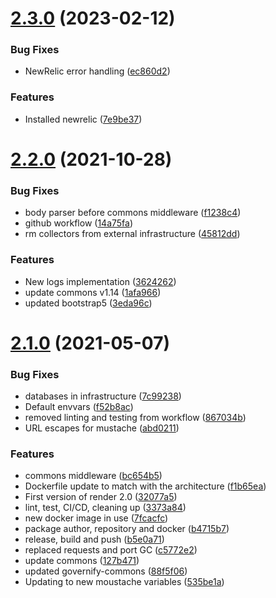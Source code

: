 # [2.3.0](https://github.com/governify/render/compare/v2.2.0...v2.3.0) (2023-02-12)


### Bug Fixes

* NewRelic error handling ([ec860d2](https://github.com/governify/render/commit/ec860d2647d36ffc9620fde22030ee8020ba56fe))


### Features

* Installed newrelic ([7e9be37](https://github.com/governify/render/commit/7e9be37417accf6644995ab3849600e45a6ffa0c))



# [2.2.0](https://github.com/governify/render/compare/v2.1.0...v2.2.0) (2021-10-28)


### Bug Fixes

* body parser before commons middleware ([f1238c4](https://github.com/governify/render/commit/f1238c4b1eca97f08996b401346f3bafefe0b35a))
* github workflow ([14a75fa](https://github.com/governify/render/commit/14a75fa45f63aacebc58dbe1ed52ce2b46d4c30f))
* rm collectors from external infrastructure ([45812dd](https://github.com/governify/render/commit/45812dda2ce6564f2de1086349236da654d0db47))


### Features

* New logs implementation ([3624262](https://github.com/governify/render/commit/36242627a3d24a79214a66f1d06288d9302233d2))
* update commons v1.14 ([1afa966](https://github.com/governify/render/commit/1afa96605abf56131ff69a06a6b82238f3f31b9c))
* updated bootstrap5 ([3eda96c](https://github.com/governify/render/commit/3eda96caf4a1328d9b01d3ad8c9deef0fed5ce69))



# [2.1.0](https://github.com/governify/render/compare/32077a5126b26a3824eb578c98ca89de9ac09ea2...v2.1.0) (2021-05-07)


### Bug Fixes

* databases in infrastructure ([7c99238](https://github.com/governify/render/commit/7c99238b3cc1b75b076bce1f29bab7464cb28075))
* Default envvars ([f52b8ac](https://github.com/governify/render/commit/f52b8ac43a28cbc4e22bfb2cf5f553af6ed84778))
* removed linting and testing from workflow ([867034b](https://github.com/governify/render/commit/867034b8bebb70704c25b5cfb54cacc625d107c8))
* URL escapes for mustache ([abd0211](https://github.com/governify/render/commit/abd0211ab48fb9b544ec052152c9d1295ce4a23d))


### Features

* commons middleware ([bc654b5](https://github.com/governify/render/commit/bc654b5f3d5d9da3a9f01ed7812190b95a5840b3))
* Dockerfile update to match with the architecture ([f1b65ea](https://github.com/governify/render/commit/f1b65eae56a892cd5c2f6f7f09b94b27d8098a63))
* First version of render 2.0 ([32077a5](https://github.com/governify/render/commit/32077a5126b26a3824eb578c98ca89de9ac09ea2))
* lint, test, CI/CD, cleaning up ([3373a84](https://github.com/governify/render/commit/3373a84616f96709a88c77702beeeaca96319f03))
* new docker image in use ([7fcacfc](https://github.com/governify/render/commit/7fcacfcf5188f7c28ec71897cb9ac3e07449dd57))
* package author, repository and docker ([b4715b7](https://github.com/governify/render/commit/b4715b77a7ecd5ab5a140f71ad352779c9ed2409))
* release, build and push ([b5e0a71](https://github.com/governify/render/commit/b5e0a715fc7fd50e377c0ca5835145a2e3d96c59))
* replaced requests and port GC ([c5772e2](https://github.com/governify/render/commit/c5772e2bc7755d3b6c1e9a12be26a77cb0da5676))
* update commons ([127b471](https://github.com/governify/render/commit/127b471feaecc46eccbfe82230191ff8b05f2cd5))
* updated governify-commons ([88f5f06](https://github.com/governify/render/commit/88f5f062a82ad4e3910206d255fb448327619591))
* Updating to new moustache variables ([535be1a](https://github.com/governify/render/commit/535be1a2166646b788cc67137008f082d2a59ce3))




